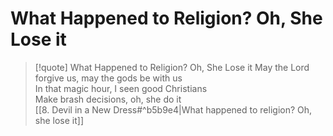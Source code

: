 # What Happened to Religion? Oh, She Lose it

> [!quote] What Happened to Religion? Oh, She Lose it
May the Lord forgive us, may the gods be with us  
In that magic hour, I seen good Christians  
Make brash decisions, oh, she do it  
[[8. Devil in a New Dress#^b5b9e4|What happened to religion? Oh, she lose it]]  
